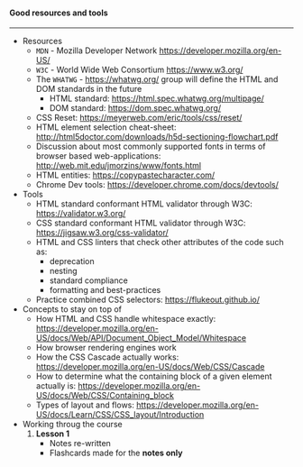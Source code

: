#### Good resources and tools

---

- Resources 
  - `MDN`  -  Mozilla Developer Network https://developer.mozilla.org/en-US/
  - `W3C`  -  World Wide Web Consortium  https://www.w3.org/
  - The `WHATWG`  - https://whatwg.org/ group will define the HTML and DOM standards in the future
    - HTML standard: https://html.spec.whatwg.org/multipage/
    - DOM standard: https://dom.spec.whatwg.org/
  - CSS Reset: https://meyerweb.com/eric/tools/css/reset/
  - HTML element selection cheat-sheet: http://html5doctor.com/downloads/h5d-sectioning-flowchart.pdf
  - Discussion about most commonly supported fonts in terms of browser based web-applications:
    http://web.mit.edu/jmorzins/www/fonts.html
  - HTML entities: https://copypastecharacter.com/
  - Chrome Dev tools: https://developer.chrome.com/docs/devtools/
- Tools
  - HTML standard conformant HTML validator through W3C: https://validator.w3.org/
  - CSS standard conformant HTML validator through W3C: https://jigsaw.w3.org/css-validator/
  - HTML and CSS linters that check other attributes of the code such as:
    - deprecation
    - nesting
    - standard compliance
    - formatting and best-practices
  - Practice combined CSS selectors: https://flukeout.github.io/
- Concepts to stay on top of
  - How HTML and CSS handle whitespace exactly: https://developer.mozilla.org/en-US/docs/Web/API/Document_Object_Model/Whitespace
  - How browser rendering engines work
  - How the CSS Cascade actually works: https://developer.mozilla.org/en-US/docs/Web/CSS/Cascade
  - How to determine what the containing block of a given element actually is: https://developer.mozilla.org/en-US/docs/Web/CSS/Containing_block
  - Types of layout and flows: https://developer.mozilla.org/en-US/docs/Learn/CSS/CSS_layout/Introduction
- Working throug the course
  1. **Lesson 1**
     - Notes re-written
     - Flashcards made for the **notes only**